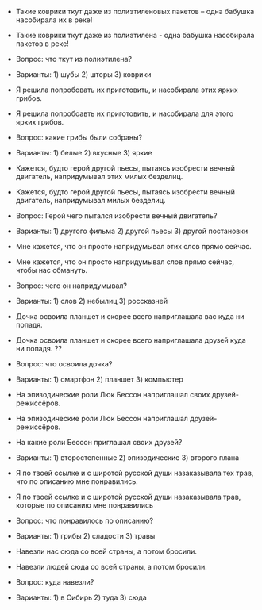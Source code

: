 * Такие коврики ткут даже из полиэтиленовых пакетов – одна бабушка насобирала их в реке!
* Такие коврики ткут даже из полиэтилена - одна бабушка насобирала пакетов в реке!
* Вопрос: что ткут из полиэтилена? 
* Варианты: 1) шубы 2) шторы 3) коврики


* Я решила попробовать их приготовить, и насобирала этих ярких грибов.
* Я решила попробоавть их приготовить, и насобирала для этого ярких грибов.
* Вопрос: какие грибы были собраны?
* Варианты: 1) белые 2) вкусные 3) яркие


* Кажется, будто герой другой пьесы, пытаясь изобрести вечный двигатель, напридумывал этих милых безделиц.
* Кажется, будто герой другой пьесы, пытаясь изобрести вечный двигатель, напридумывал милых безделиц.
* Вопрос: Герой чего пытался изобрести вечный двигатель?
* Варианты: 1) другого фильма 2) другой пьесы 3) другой постановки 


* Мне кажется, что он просто напридумывал этих слов прямо сейчас.
* Мне кажется, что он просто напридумывал слов прямо сейчас, чтобы нас обмануть. 
* Вопрос: чего он напридумывал?
* Варианты: 1) слов 2) небылиц 3) россказней


* Дочка освоила планшет и скорее всего наприглашала вас куда ни попадя. 
* Дочка освоила планшет и скорее всего наприглашала друзей куда ни попадя. ??
* Вопрос: что освоила дочка?
* Варианты: 1) смартфон 2) планшет 3) компьютер


* На эпизодические роли Люк Бессон наприглашал своих друзей-режиссёров.
* На эпизодические роли Люк Бессон наприглашал друзей-режиссёров. 
* На какие роли Бессон приглашал своих друзей?
* Варианты: 1) второстепенные 2) эпизодические 3) второго плана


* Я по твоей ссылке и с широтой русской души назаказывала тех трав, что по описанию мне понравились.
* Я по твоей ссылке и с широтой русской души назаказывала трав, которые по описанию мне понравились
* Вопрос: что понравилось по описанию?
* Варианты: 1) грибы 2) сладости 3) травы


* Навезли нас сюда со всей страны, а потом бросили.
* Навезли людей сюда со всей страны, а потом бросили.
* Вопрос: куда навезли?
* Варианты: 1) в Сибирь 2) туда 3) сюда